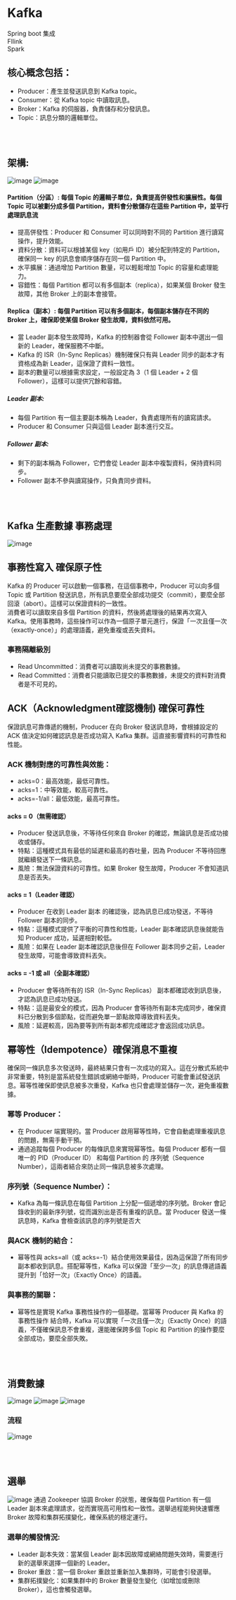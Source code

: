 # Kafka
Spring boot 集成 <br />
Fllink <br />
Spark <br />

## 核心概念包括：
- Producer：產生並發送訊息到 Kafka topic。 <br />
- Consumer：從 Kafka topic 中讀取訊息。 <br />
- Broker：Kafka 的伺服器，負責儲存和分發訊息。 <br />
- Topic：訊息分類的邏輯單位。 <br />

<br />
<br />

## 架構:
![image](https://github.com/lzz0826/KafkaProject/blob/main/img/1.png)
![image](https://github.com/lzz0826/KafkaProject/blob/main/img/2.png)
#### Partition（分區）:  每個 Topic 的邏輯子單位，負責提高併發性和擴展性。每個 Topic 可以被劃分成多個 Partition，資料會分散儲存在這些 Partition 中，並平行處理訊息流
- 提高併發性：Producer 和 Consumer 可以同時對不同的 Partition 進行讀寫操作，提升效能。<br />
- 資料分散：資料可以根據某個 key（如用戶 ID）被分配到特定的 Partition，確保同一 key 的訊息會順序儲存在同一個 Partition 中。<br />
- 水平擴展：通過增加 Partition 數量，可以輕鬆增加 Topic 的容量和處理能力。<br />
- 容錯性：每個 Partition 都可以有多個副本（replica），如果某個 Broker 發生故障，其他 Broker 上的副本會接管。<br />

#### Replica（副本）:  每個 Partition 可以有多個副本，每個副本儲存在不同的 Broker 上，確保即使某個 Broker 發生故障，資料依然可用。
- 當 Leader 副本發生故障時，Kafka 的控制器會從 Follower 副本中選出一個新的 Leader，確保服務不中斷。<br />
- Kafka 的 ISR（In-Sync Replicas）機制確保只有與 Leader 同步的副本才有資格成為新 Leader，這保證了資料一致性。<br />
- 副本的數量可以根據需求設定，一般設定為 3（1 個 Leader + 2 個 Follower），這樣可以提供冗餘和容錯。<br />
##### Leader 副本:
- 每個 Partition 有一個主要副本稱為 Leader，負責處理所有的讀寫請求。<br />
- Producer 和 Consumer 只與這個 Leader 副本進行交互。<br />
##### Follower 副本:
- 剩下的副本稱為 Follower，它們會從 Leader 副本中複製資料，保持資料同步。<br />
- Follower 副本不參與讀寫操作，只負責同步資料。<br />

<br />
<br />

## Kafka 生產數據 事務處理
![image](https://github.com/lzz0826/KafkaProject/blob/main/img/3.png)
## 事務性寫入 確保原子性
Kafka 的 Producer 可以啟動一個事務，在這個事務中，Producer 可以向多個 Topic 或 Partition 發送訊息，所有訊息要麼全部成功提交（commit），要麼全部回滾（abort）。這樣可以保證資料的一致性。<br />
消費者可以讀取來自多個 Partition 的資料，然後將處理後的結果再次寫入 Kafka。使用事務時，這些操作可以作為一個原子單元進行，保證「一次且僅一次（exactly-once）」的處理語義，避免重複或丟失資料。<br />
### 事務隔離級別
- Read Uncommitted：消費者可以讀取尚未提交的事務數據。<br />
- Read Committed：消費者只能讀取已提交的事務數據，未提交的資料對消費者是不可見的。<br />


## ACK（Acknowledgment確認機制) 確保可靠性
保證訊息可靠傳遞的機制，Producer 在向 Broker 發送訊息時，會根據設定的 ACK 值決定如何確認訊息是否成功寫入 Kafka 集群。這直接影響資料的可靠性和性能。<br />
### ACK 機制對應的可靠性與效能：
- acks=0：最高效能，最低可靠性。<br />
- acks=1：中等效能，較高可靠性。<br />
- acks=-1/all：最低效能，最高可靠性。<br />
#### acks = 0（無需確認）
- Producer 發送訊息後，不等待任何來自 Broker 的確認，無論訊息是否成功接收或儲存。<br />
- 特點：這種模式具有最低的延遲和最高的吞吐量，因為 Producer 不等待回應就繼續發送下一條訊息。<br />
- 風險：無法保證資料的可靠性。如果 Broker 發生故障，Producer 不會知道訊息是否丟失。<br />

#### acks = 1（Leader 確認）
- Producer 在收到 Leader 副本 的確認後，認為訊息已成功發送，不等待 Follower 副本的同步。<br />
- 特點：這種模式提供了平衡的可靠性和性能，Leader 副本確認訊息後就能告知 Producer 成功，延遲相對較低。<br />
- 風險：如果在 Leader 副本確認訊息後但在 Follower 副本同步之前，Leader 發生故障，可能會導致資料丟失。<br />

#### acks = -1 或 all（全副本確認）
- Producer 會等待所有的 ISR（In-Sync Replicas） 副本都確認收到訊息後，才認為訊息已成功發送。<br />
- 特點：這是最安全的模式，因為 Producer 會等待所有副本完成同步，確保資料已分散到多個節點，從而避免單一節點故障導致資料丟失。<br />
- 風險：延遲較高，因為要等到所有副本都完成確認才會返回成功訊息。<br />


## 幂等性（Idempotence）確保消息不重複
確保同一條訊息多次發送時，最終結果只會有一次成功的寫入。這在分散式系統中非常重要，特別是當系統發生錯誤或網絡中斷時，Producer 可能會重試發送訊息。幂等性確保即使訊息被多次重發，Kafka 也只會處理並儲存一次，避免重複數據。<br />
### 幂等 Producer：
- 在 Producer 端實現的。當 Producer 啟用幂等性時，它會自動處理重複訊息的問題，無需手動干預。<br />
- 通過追蹤每個 Producer 的每條訊息來實現幂等性。每個 Producer 都有一個唯一的 PID（Producer ID） 和每個 Partition 的 序列號（Sequence Number），這兩者結合來防止同一條訊息被多次處理。<br />
### 序列號（Sequence Number）：
- Kafka 為每一條訊息在每個 Partition 上分配一個遞增的序列號。Broker 會記錄收到的最新序列號，從而識別出是否有重複的訊息。當 Producer 發送一條訊息時，Kafka 會檢查該訊息的序列號是否大<br />
### 與ACK 機制的結合：
- 幂等性與 acks=all（或 acks=-1）結合使用效果最佳，因為這保證了所有同步副本都收到訊息。搭配幂等性，Kafka 可以保證「至少一次」的訊息傳遞語義提升到「恰好一次」（Exactly Once）的語義。<br />
### 與事務的關聯：
-  幂等性是實現 Kafka 事務性操作的一個基礎。當幂等 Producer 與 Kafka 的 事務性操作 結合時，Kafka 可以實現「一次且僅一次」（Exactly Once）的語義，不僅確保訊息不會重複，還能確保跨多個 Topic 和 Partition 的操作要麼全部成功，要麼全部失敗。<br />

<br />
<br />

## 消費數據
![image](https://github.com/lzz0826/KafkaProject/blob/main/img/4.png)
![image](https://github.com/lzz0826/KafkaProject/blob/main/img/5.png)
![image](https://github.com/lzz0826/KafkaProject/blob/main/img/6.png)
### 流程
![image](https://github.com/lzz0826/KafkaProject/blob/main/img/7.png)

<br />
<br />

## 選舉
![image](https://github.com/lzz0826/KafkaProject/blob/main/img/8.png)
通過 Zookeeper 協調 Broker 的狀態，確保每個 Partition 有一個 Leader 副本來處理請求，從而實現高可用性和一致性。選舉過程能夠快速響應 Broker 故障和集群拓撲變化，確保系統的穩定運行。<br />
### 選舉的觸發情況:
- Leader 副本失效：當某個 Leader 副本因故障或網絡問題失效時，需要進行新的選舉來選擇一個新的 Leader。<br />
- Broker 重啟：當一個 Broker 重啟並重新加入集群時，可能會引發選舉。<br />
- 集群拓撲變化：如果集群中的 Broker 數量發生變化（如增加或刪除 Broker），這也會觸發選舉。<br />









